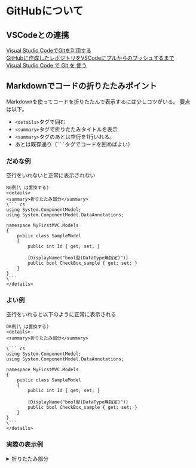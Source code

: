 # GitHubについて
## VSCodeとの連携
[Visual Studio CodeでGitを利用する](https://www.atmarkit.co.jp/ait/articles/1507/21/news017.html)  
[GitHubに作成したレポジトリをVSCodeにプルからのプッシュするまで](https://qiita.com/qrusadorz/items/9916644e1af1453fe30b)  
[Visual Studio Code で Git を 使う](https://azriton.github.io/2017/08/23/Visual-Studio-Code%E3%81%A7Git%E3%82%92%E4%BD%BF%E3%81%86/)

## Markdownでコードの折りたたみポイント
Markdownを使ってコードを折りたたんで表示するには少しコツがいる。
要点は以下。

- `<details>`タグで囲む
- `<summary>`タグで折りたたみタイトルを表示
- `<summary>`タグのあとは空行を1行いれる。
- あとは既存通り（` ``` `タグでコードを囲めばよい）

### だめな例
空行をいれないと正常に表示されない
```
NG例(\ は置換する)
<details>
<summary>折りたたみ部分</summary>
\``` cs
using System.ComponentModel;
using System.ComponentModel.DataAnnotations;

namespace MyFirstMVC.Models
{
	public class SampleModel
	{
		public int Id { get; set; }

		[DisplayName("bool型(DataType無指定)")]
		public bool CheckBox_sample { get; set; }
	}
}
\```
</details>
```

### よい例
空行をいれると以下のように正常に表示される
```
OK例(\ は置換する)
<details>
<summary>折りたたみ部分</summary>

\``` cs
using System.ComponentModel;
using System.ComponentModel.DataAnnotations;

namespace MyFirstMVC.Models
{
	public class SampleModel
	{
		public int Id { get; set; }

		[DisplayName("bool型(DataType無指定)")]
		public bool CheckBox_sample { get; set; }
	}
}
\```
</details>
```

### 実際の表示例
<details>
<summary>折りたたみ部分</summary>

``` cs
using System.ComponentModel;
using System.ComponentModel.DataAnnotations;

namespace MyFirstMVC.Models
{
	public class SampleModel
	{
		public int Id { get; set; }

		[DisplayName("bool型(DataType無指定)")]
		public bool CheckBox_sample { get; set; }
	}
}

```
</details>